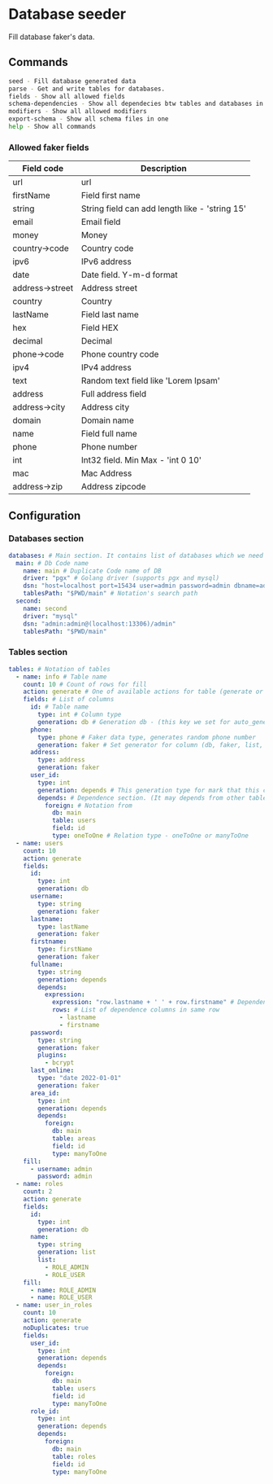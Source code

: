 # Database seeder

Fill database faker's data.

## Commands

```bash
seed - Fill database generated data
parse - Get and write tables for databases.
fields - Show all allowed fields                                             
schema-dependencies - Show all dependecies btw tables and databases in schema
modifiers - Show all allowed modifiers                                       
export-schema - Show all schema files in one                                 
help - Show all commands  
```

### Allowed faker fields

| Field code      | Description                                    |
|-----------------|------------------------------------------------|
| url             | url                                            |
| firstName       | Field first name                               |
| string          | String field can add length like - 'string 15' |
| email           | Email field                                    |
| money           | Money                                          |
| country->code   | Country code                                   |
| ipv6            | IPv6 address                                   |
| date            | Date field. Y-m-d format                       |
| address->street | Address street                                 |
| country         | Country                                        |
| lastName        | Field last name                                |
| hex             | Field HEX                                      |
| decimal         | Decimal                                        |
| phone->code     | Phone country code                             |
| ipv4            | IPv4 address                                   |
| text            | Random text field like 'Lorem Ipsam'           |
| address         | Full address field                             |
| address->city   | Address city                                   |
| domain          | Domain name                                    |
| name            | Field full name                                |
| phone           | Phone number                                   |
| int             | Int32 field. Min Max - 'int 0 10'              |
| mac             | Mac Address                                    |
| address->zip    | Address zipcode                                |


## Configuration
### Databases section

```yaml
databases: # Main section. It contains list of databases which we need to seed
  main: # Db Code name
    name: main # Duplicate Code name of DB
    driver: "pgx" # Golang driver (supports pgx and mysql)
    dsn: "host=localhost port=15434 user=admin password=admin dbname=admin sslmode=disable" # Db connection string, it must be formatted like in driver documentation 
    tablesPath: "$PWD/main" # Notation's search path
  second:
    name: second
    driver: "mysql"
    dsn: "admin:admin@(localhost:13306)/admin"
    tablesPath: "$PWD/main"
```

### Tables section

```yaml
tables: # Notation of tables
  - name: info # Table name
    count: 10 # Count of rows for fill
    action: generate # One of available actions for table (generate or get). 'Generate' - for fill fake data and 'get' for get data from db 
    fields: # List of columns
      id: # Table name
        type: int # Column type
        generation: db # Generation db - (this key we set for auto_generated data like a serial in postgres or auto_increment in MySQL)
      phone:
        type: phone # Faker data type, generates random phone number
        generation: faker # Set generator for column (db, faker, list, depends)
      address:
        type: address
        generation: faker
      user_id:
        type: int
        generation: depends # This generation type for mark that this column depends on other table or other columns
        depends: # Dependence section. (It may depends from other table in same db, or other db, also it may depends from other columns)
          foreign: # Notation from 
            db: main
            table: users
            field: id
            type: oneToOne # Relation type - oneToOne or manyToOne
  - name: users
    count: 10
    action: generate
    fields:
      id:
        type: int
        generation: db
      username:
        type: string
        generation: faker
      lastname:
        type: lastName
        generation: faker
      firstname:
        type: firstName
        generation: faker
      fullname:
        type: string
        generation: depends
        depends:
          expression:
            expression: "row.lastname + ' ' + row.firstname" # Dependence columns supports expressions for generate data.
            rows: # List of dependence columns in same row
              - lastname
              - firstname
      password:
        type: string
        generation: faker
        plugins:
          - bcrypt
      last_online:
        type: "date 2022-01-01"
        generation: faker
      area_id:
        type: int
        generation: depends
        depends:
          foreign:
            db: main
            table: areas
            field: id
            type: manyToOne
    fill:
      - username: admin
        password: admin
  - name: roles
    count: 2
    action: generate
    fields:
      id:
        type: int
        generation: db
      name:
        type: string
        generation: list
        list:
          - ROLE_ADMIN
          - ROLE_USER
    fill:
      - name: ROLE_ADMIN
      - name: ROLE_USER
  - name: user_in_roles
    count: 10
    action: generate
    noDuplicates: true
    fields:
      user_id:
        type: int
        generation: depends
        depends:
          foreign:
            db: main
            table: users
            field: id
            type: manyToOne
      role_id:
        type: int
        generation: depends
        depends:
          foreign:
            db: main
            table: roles
            field: id
            type: manyToOne
```
